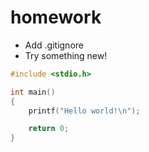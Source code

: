 # homework

- Add .gitignore
- Try something new!

```C
#include <stdio.h>

int main()
{
    printf("Hello world!\n");

    return 0;
}
```